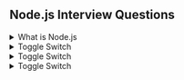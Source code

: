 ## Node.js Interview Questions

<details>
    <summary>What is Node.js</summary>
    ```
    - Node.js is a very popular scripting language that is primarily used for server-side scripting requirements.
    - It has numerous benifits compared to other server-side programming languages out there, the most noteworthy one being the non-blocking I/O (input/output).
    ```
</details>

<details>
    <summary>Toggle Switch</summary>
    Foldable Content[enter image description here][1]
</details>

<details>
    <summary>Toggle Switch</summary>
    Foldable Content[enter image description here][1]
</details>

<details>
    <summary>Toggle Switch</summary>
    Foldable Content[enter image description here][1]
</details>
